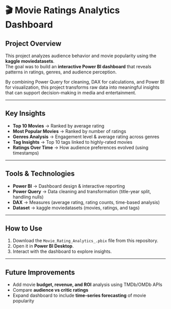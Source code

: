 
# 🎬 Movie Ratings Analytics Dashboard  

##  Project Overview  
This project analyzes audience behavior and movie popularity using the **kaggle moviedatasets**.  
The goal was to build an **interactive Power BI dashboard** that reveals patterns in ratings, genres, and audience perception.  

By combining Power Query for cleaning, DAX for calculations, and Power BI for visualization, this project transforms raw data into meaningful insights that can support decision-making in media and entertainment.  

---

## Key Insights  
-  **Top 10 Movies** → Ranked by average rating  
-  **Most Popular Movies** → Ranked by number of ratings  
-  **Genres Analysis** → Engagement level & average rating across genres  
- **Tag Insights** → Top 10 tags linked to highly-rated movies  
- **Ratings Over Time** → How audience preferences evolved (using timestamps)  

---

## Tools & Technologies  
- **Power BI** → Dashboard design & interactive reporting  
- **Power Query** → Data cleaning and transformation (title-year split, handling nulls)  
- **DAX** → Measures (average rating, rating counts, time-based analysis)  
- **Dataset** → kaggle moviedatasets (movies, ratings, and tags)  

---

## How to Use  
1. Download the `Movie_Rating_Analytics_.pbix` file from this repository.  
2. Open it in **Power BI Desktop**.  
3. Interact with the dashboard to explore insights.  
 

---

##  Future Improvements  
- Add movie **budget, revenue, and ROI** analysis using TMDb/OMDb APIs  
- Compare **audience vs critic ratings**  
- Expand dashboard to include **time-series forecasting** of movie popularity  

